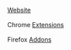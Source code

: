 [Website](https://jedi-coder1.github.io/Jedi-Coder1/)<br>
<br>
Chrome [Extensions](https://github.com/stars/Jedi-Coder1/lists/chrome-extensions)<br>
<br>
Firefox [Addons](https://addons.mozilla.org/en-CA/firefox/user/18540193)<br>
